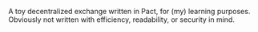 A toy decentralized exchange written in Pact, for (my) learning purposes. Obviously not written with efficiency, readability, or security in mind.
